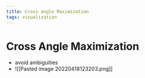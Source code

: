```yaml
---
title: Cross angle Maximization
tags: visualization
---
```


# Cross Angle Maximization
- avoid ambiguities
- ![[Pasted image 20220418123203.png]]


























